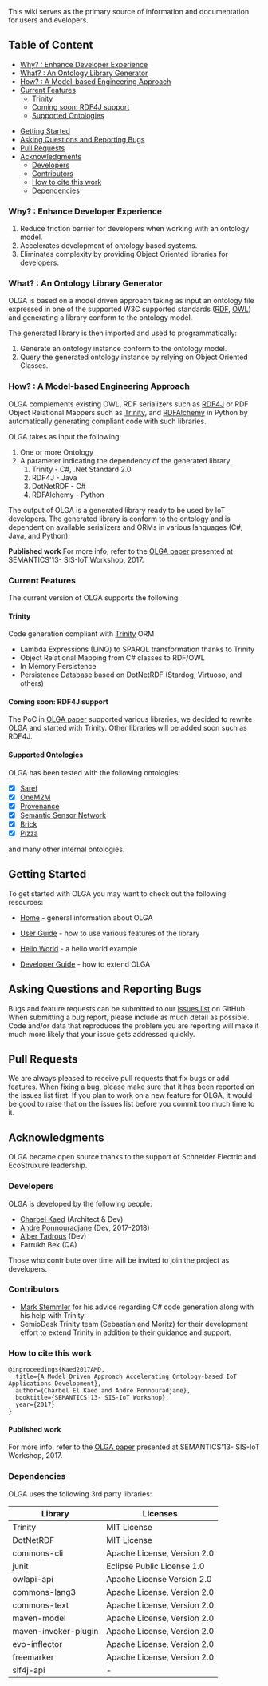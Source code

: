 This wiki serves as the primary source of information and documentation for users and evelopers.

## Table of Content
  * [Why? : Enhance Developer Experience](#why----enhance-developer-experience)
  * [What? : An Ontology Library Generator](#what----an-ontology-library-generator)
  * [How? : A Model-based Engineering Approach](#how----a-model-based-engineering-approach)
  * [Current Features](#current-features)
    + [Trinity](#trinity)
    + [Coming soon: RDF4J support](#coming-soon--rdf4j-support)
    + [Supported Ontologies](#supported-ontologies)
- [Getting Started](#getting-started)
- [Asking Questions and Reporting Bugs](#asking-questions-and-reporting-bugs)
- [Pull Requests](#pull-requests)
- [Acknowledgments](#acknowledgments)
  * [Developers](#developers)
  * [Contributors](#contributors)
  * [How to cite this work](#how-to-cite-this-work)
  * [Dependencies](#dependencies)

### Why? : Enhance Developer Experience
1. Reduce friction barrier for developers when working with an ontology model.
2. Accelerates development of ontology based systems.
3. Eliminates complexity by providing Object Oriented libraries for developers.

### What? : An Ontology Library Generator
OLGA is based on a model driven approach taking as input an ontology file expressed in one of the supported W3C supported standards ([RDF](https://www.w3.org/2001/sw/wiki/RDF), [OWL](https://www.w3.org/OWL)) and generating a library conform to the ontology model.

The generated library is then imported and used to programmatically:
1. Generate an ontology instance conform to the ontology model.
2. Query the generated ontology instance by relying on Object Oriented Classes.

### How? : A Model-based Engineering Approach
OLGA complements existing OWL, RDF serializers such as [RDF4J](http://rdf4j.org/) or RDF Object Relational Mappers such as [Trinity](https://bitbucket.org/semiodesk/trinity), and [RDFAlchemy](http://rdfalchemy.readthedocs.io/en/latest/index.html) in Python by automatically generating compliant code with such libraries. 

OLGA takes as input the following:
1. One or more Ontology
2. A parameter indicating the dependency of the generated library.
	1. Trinity - C#, .Net Standard 2.0
	2. RDF4J - Java
	3. DotNetRDF - C#
	3. RDFAlchemy - Python

The output of OLGA is a generated library ready to be used by IoT developers. The generated library is conform to the ontology and is dependent on available serializers and ORMs in various languages (C#, Java, and Python).

**Published work**
For more info, refer to the [OLGA paper](https://github.com/EcoStruxure/OLGA/blob/master/docs/paper/OLGA-Semantics.pdf) presented at SEMANTICS'13- SIS-IoT Workshop, 2017.

### Current Features
The current version of OLGA supports the following:

#### Trinity 
Code generation compliant with [Trinity](https://bitbucket.org/semiodesk/trinity) ORM
* Lambda Expressions (LINQ) to SPARQL transformation thanks to Trinity
* Object Relational Mapping from C# classes to RDF/OWL
* In Memory Persistence
* Persistence Database based on DotNetRDF (Stardog, Virtuoso, and others)

#### Coming soon: RDF4J support
The PoC in [OLGA paper](https://github.com/EcoStruxure/OLGA/blob/master/docs/paper/OLGA-Semantics.pdf) supported various libraries, we decided to rewrite OLGA and started with Trinity. Other libraries will be added soon such as RDF4J. 

#### Supported Ontologies
OLGA has been tested with the following ontologies:
- [x] [Saref](http://ontology.tno.nl/saref.ttl)
- [x] [OneM2M](http://www.onem2m.org/ontology/Base_Ontology/oneM2M_Base_Ontology-V_3_2_0.owl)
- [x] [Provenance](https://www.w3.org/TR/prov-o/)
- [x] [Semantic Sensor Network](https://www.w3.org/TR/vocab-ssn/)
- [x] [Brick](https://brickschema.org/download/)
- [x] [Pizza](https://protege.stanford.edu/ontologies/pizza/pizza.owl)

and many other internal ontologies.

## Getting Started
To get started with OLGA you may want to check out the following resources:

* [Home](https://github.com/EcoStruxure/OLGA/wiki/Home) - general information about OLGA

* [User Guide](https://github.com/EcoStruxure/OLGA/wiki/User-Guide) - how to use various features of the library

* [Hello World](https://github.com/EcoStruxure/OLGA/wiki/Hello-World) - a hello world example 

* [Developer Guide](https://github.com/EcoStruxure/OLGA/wiki/DeveloperGuide) - how to extend OLGA


## Asking Questions and Reporting Bugs
Bugs and feature requests can be submitted to our [issues list](https://github.com/EcoStruxure/OLGA/issues) on GitHub. When submitting a bug report, please include as much detail as possible. Code and/or data that reproduces the problem you are reporting will make it much more likely that your issue gets addressed quickly.

## Pull Requests
We are always pleased to receive pull requests that fix bugs or add features. When fixing a bug, please make sure that it has been reported on the issues list first. If you plan to work on a new feature for OLGA, it would be good to raise that on the issues list before you commit too much time to it.

## Acknowledgments
OLGA became open source thanks to the support of Schneider Electric and EcoStruxure leadership.

### Developers
OLGA is developed by the following people:
* [Charbel Kaed](https://github.com/charbull) (Architect & Dev)
* [Andre Ponnouradjane](https://github.com/ponnou) (Dev, 2017-2018)
* [Alber Tadrous](https://github.com/AlberTadrous) (Dev)
* Farrukh Bek (QA)

Those who contribute over time will be invited to join the project as developers.

### Contributors
* [Mark Stemmler](https://github.com/DarthStem) for his advice regarding C# code generation along with his help with Trinity.
* SemioDesk Trinity team (Sebastian and Moritz) for their development effort to extend Trinity in addition to their guidance and support.

### How to cite this work
```
@inproceedings{Kaed2017AMD,
  title={A Model Driven Approach Accelerating Ontology-based IoT Applications Development},
  author={Charbel El Kaed and Andre Ponnouradjane},
  booktitle={SEMANTICS'13- SIS-IoT Workshop},
  year={2017}
}
```

#### Published work

For more info, refer to the [OLGA paper](https://github.com/EcoStruxure/OLGA/blob/master/docs/paper/OLGA-Semantics.pdf) presented at SEMANTICS'13- SIS-IoT Workshop, 2017.

### Dependencies 
OLGA uses the following 3rd party libraries:

| Library           |	Licenses  |
|-------------------|-------------|
| Trinity 			| MIT License |
| DotNetRDF			| MIT License |
| commons-cli 		| Apache License, Version 2.0 | 
| junit 			| Eclipse Public License 1.0 | 
| owlapi-api 		| Apache License Version 2.0| 
| commons-lang3 	| Apache License, Version 2.0 | 
| commons-text 		| Apache License, Version 2.0 | 
| maven-model 		| Apache License, Version 2.0 | 
| maven-invoker-plugin | Apache License, Version 2.0 | 
| evo-inflector 	| Apache License, Version 2.0 | 
| freemarker		| Apache License, Version 2.0 | 
| slf4j-api | -  | 
